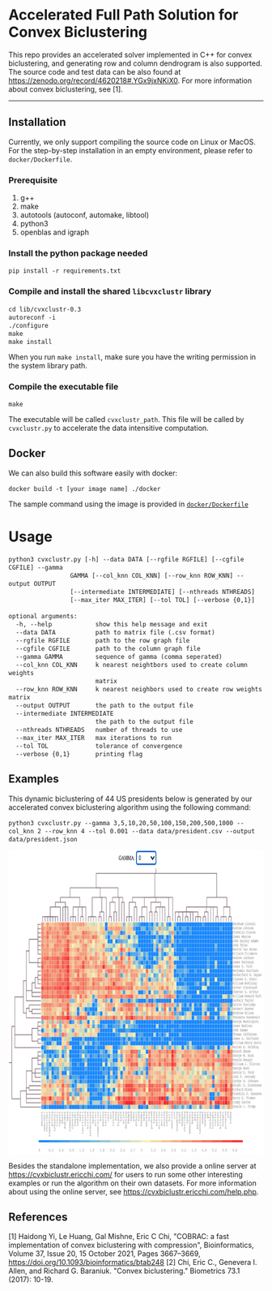 # Accelerated Full Path Solution for Convex Biclustering

This repo provides an accelerated solver implemented in C++ for convex biclustering, and generating row and column dendrogram is also supported. The source code and test data can be also found at https://zenodo.org/record/4620218#.YGx9jxNKiX0. For more information about convex biclustering, see [1].  

---

## Installation

Currently, we only support compiling the source code on Linux or MacOS. For the step-by-step installation in an empty environment, please refer to `docker/Dockerfile`.

### Prerequisite

1. g++
2. make
3. autotools (autoconf, automake, libtool)
4. python3
5. openblas and igraph

### Install the python package needed

```
pip install -r requirements.txt
```

### Compile and install the shared `libcvxclustr` library

```
cd lib/cvxclustr-0.3
autoreconf -i
./configure
make
make install
```

When you run `make install`, make sure you have the writing permission in the system library path.

### Compile the executable file

```
make
```

The executable will be called `cvxclustr_path`. This file will be called by `cvxclustr.py` to accelerate the data intensitive computation.


## Docker

We can also build this software easily with docker:

```
docker build -t [your image name] ./docker
```

The sample command using the image is provided in [`docker/Dockerfile`](./docker/Dockerfile)

# Usage

```
python3 cvxclustr.py [-h] --data DATA [--rgfile RGFILE] [--cgfile CGFILE] --gamma
                 GAMMA [--col_knn COL_KNN] [--row_knn ROW_KNN] --output OUTPUT
                 [--intermediate INTERMEDIATE] [--nthreads NTHREADS]
                 [--max_iter MAX_ITER] [--tol TOL] [--verbose {0,1}]

optional arguments:
  -h, --help            show this help message and exit
  --data DATA           path to matrix file (.csv format)
  --rgfile RGFILE       path to the row graph file
  --cgfile CGFILE       path to the column graph file
  --gamma GAMMA         sequence of gamma (comma seperated)
  --col_knn COL_KNN     k nearest neightbors used to create column weights
                        matrix
  --row_knn ROW_KNN     k nearest neighbors used to create row weights matrix
  --output OUTPUT       the path to the output file
  --intermediate INTERMEDIATE
                        the path to the output file
  --nthreads NTHREADS   number of threads to use
  --max_iter MAX_ITER   max iterations to run
  --tol TOL             tolerance of convergence
  --verbose {0,1}       printing flag
```

## Examples

This dynamic biclustering of 44 US presidents below is generated by our accelerated convex biclustering algorithm using the following command:

```
python3 cvxclustr.py --gamma 3,5,10,20,50,100,150,200,500,1000 --col_knn 2 --row_knn 4 --tol 0.001 --data data/president.csv --output data/president.json
```

<p align="center">
<img align="middle" src="./assets/dynamic_clustering.gif" alt="COBRAC Demo" width="800" height="600" />
</p>

Besides the standalone implementation, we also provide a online server at https://cvxbiclustr.ericchi.com/ for users to run some other interesting examples or run the algorithm on their own datasets. For more information about using the online server, see https://cvxbiclustr.ericchi.com/help.php.


## References
[1] Haidong Yi, Le Huang, Gal Mishne, Eric C Chi, "COBRAC: a fast implementation of convex biclustering with compression", Bioinformatics, Volume 37, Issue 20, 15 October 2021, Pages 3667–3669, https://doi.org/10.1093/bioinformatics/btab248
[2] Chi, Eric C., Genevera I. Allen, and Richard G. Baraniuk. "Convex biclustering." Biometrics 73.1 (2017): 10-19.



